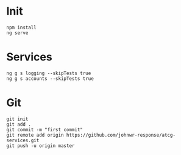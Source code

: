 # Init
```
npm install
ng serve
```

# Services
```
ng g s logging --skipTests true
ng g s accounts --skipTests true
```

# Git
```
git init
git add .
git commit -m "first commit"
git remote add origin https://github.com/johnwr-response/atcg-services.git
git push -u origin master
```
